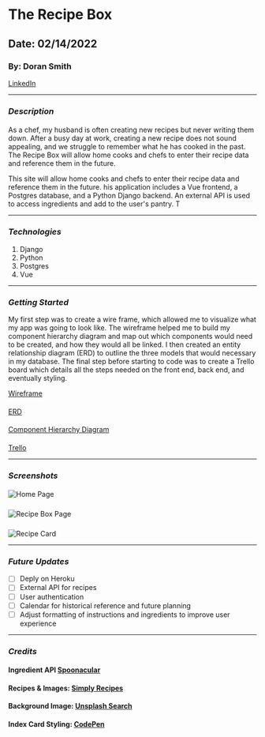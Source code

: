 # The Recipe Box
## Date: 02/14/2022
### By: Doran Smith
[LinkedIn](https://www.linkedin.com/in/dorancsmith/)
***
### ***Description***
####
As a chef, my husband is often creating new recipes but never writing them down. After a busy day at work, creating a new recipe does not sound appealing, and we struggle to remember what he has cooked in the past. The Recipe Box will allow home cooks and chefs to enter their recipe data and reference them in the future.

This site will allow home cooks and chefs to enter their recipe data and reference them in the future. his application includes a Vue frontend, a Postgres database, and a Python Django backend. An external API is used to access ingredients and add to the user's pantry. T

***
### ***Technologies***
1. Django
2. Python
3. Postgres
4. Vue

***
### ***Getting Started***

My first step was to create a wire frame, which allowed me to visualize what my app was going to look like. The wireframe helped me to build my component hierarchy diagram and map out which components would need to be created, and how they would all be linked. I then created an entity relationship diagram (ERD) to outline the three models that would necessary in my database. The final step before starting to code was to create a Trello board which details all the steps needed on the front end, back end, and eventually styling.

[Wireframe](https://whimsical.com/wireframe-J6SBaMjURJo3njMHNu2Py9)
####
[ERD](https://whimsical.com/erd-3eHokfNtyLBWdPGgwtfaBs)
####
[Component Hierarchy Diagram](https://whimsical.com/component-hierarchy-diagram-KCGGAPZM7GguoaQDNc6gs)
####
[Trello](https://whimsical.com/component-hierarchy-diagram-KCGGAPZM7GguoaQDNc6gs)
***
### ***Screenshots***
#### 
![Home Page](https://i.imgur.com/dNqaho8.png)
###
![Recipe Box Page](https://i.imgur.com/89v9A6B.png)
###
![Recipe Card](https://i.imgur.com/Z4oaw5h.png)
***
### ***Future Updates***
- [ ] Deply on Heroku
- [ ] External API for recipes
- [ ] User authentication
- [ ] Calendar for historical reference and future planning
- [ ] Adjust formatting of instructions and ingredients to improve user experience
***
### ***Credits***
#### Ingredient API [Spoonacular](https://spoonacular.com/food-api)
#### Recipes & Images: [Simply Recipes](https://www.simplyrecipes.com/)
#### Background Image: [Unsplash Search](https://images.unsplash.com/photo-1541795795328-f073b763494e?ixlib=rb-1.2.1&ixid=MnwxMjA3fDB8MHxwaG90by1wYWdlfHx8fGVufDB8fHx8&auto=format&fit=crop&w=687&q=80)
#### Index Card Styling: [CodePen](https://codepen.io/teddyzetterlund/pen/YPjEzP)